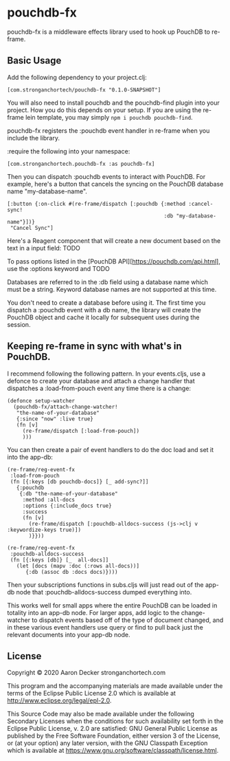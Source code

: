 # pouchdb-fx

pouchdb-fx is a middleware effects library used to hook up PouchDB to re-frame.

## Basic Usage

Add the following dependency to your project.clj:
```
[com.stronganchortech/pouchdb-fx "0.1.0-SNAPSHOT"]
```

You will also need to install pouchdb and the pouchdb-find plugin into your project.
How you do this depends on your setup. If you are using the re-frame lein template,
you may simply `npm i pouchdb pouchdb-find`.

pouchdb-fx registers the :pouchdb event handler in re-frame when you include the library.

:require the following into your namespace:
```
[com.stronganchortech.pouchdb-fx :as pouchdb-fx]
```

Then you can dispatch :pouchdb events to interact with PouchDB.
For example, here's a button that cancels the syncing on the PouchDB database name "my-database-name".
```
[:button {:on-click #(re-frame/dispatch [:pouchdb {:method :cancel-sync!
                                                   :db "my-database-name"}])}
 "Cancel Sync"]
```

Here's a Reagent component that will create a new document based on the text in a input field:
TODO

To pass options listed in the [PouchDB API][https://pouchdb.com/api.html], use the :options keyword and TODO

Databases are referred to in the :db field using a database name which must be a string.
Keyword database names are not supported at this time.

You don't need to create a database before using it. The first time you dispatch a :pouchdb event
with a db name, the library will create the PouchDB object and cache it locally for subsequent uses during the session.

## Keeping re-frame in sync with what's in PouchDB.
I recommend following the following pattern.
In your events.cljs, use a defonce to create your database and attach a change handler that
dispatches a :load-from-pouch event any time there is a change:
```
(defonce setup-watcher
  (pouchdb-fx/attach-change-watcher!
   "the-name-of-your-database"
   {:since "now" :live true}
   (fn [v]
     (re-frame/dispatch [:load-from-pouch]) 
     )))
```

You can then create a pair of event handlers to do the doc load and set it into the app-db:
```
(re-frame/reg-event-fx
 :load-from-pouch
 (fn [{:keys [db pouchdb-docs]} [_ add-sync?]]
   {:pouchdb
    {:db "the-name-of-your-database"
     :method :all-docs
     :options {:include_docs true}
     :success
     (fn [v]
       (re-frame/dispatch [:pouchdb-alldocs-success (js->clj v :keywordize-keys true)])
       )}}))

(re-frame/reg-event-fx
 :pouchdb-alldocs-success
 (fn [{:keys [db]} [_  all-docs]]
   (let [docs (mapv :doc (:rows all-docs))]
      {:db (assoc db :docs docs)})))
```

Then your subscriptions functions in subs.cljs will just read out of the app-db node that
:pouchdb-alldocs-success dumped everything into.

This works well for small apps where the entire PouchDB can be loaded in totality into an app-db node.
For larger apps, add logic to the change-watcher to dispatch events based off of the type of document
changed, and in these various event handlers use query or find to pull back just the relevant documents into your app-db node.


## License

Copyright © 2020 Aaron Decker stronganchortech.com

This program and the accompanying materials are made available under the
terms of the Eclipse Public License 2.0 which is available at
http://www.eclipse.org/legal/epl-2.0.

This Source Code may also be made available under the following Secondary
Licenses when the conditions for such availability set forth in the Eclipse
Public License, v. 2.0 are satisfied: GNU General Public License as published by
the Free Software Foundation, either version 3 of the License, or (at your
option) any later version, with the GNU Classpath Exception which is available
at https://www.gnu.org/software/classpath/license.html.
